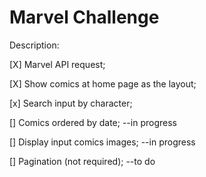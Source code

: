# Marvel Challenge

Description:

[X] Marvel API request;

[X] Show comics at home page as the layout;

[x] Search input by character;

[] Comics ordered by date; --in progress

[] Display input comics images; --in progress

[] Pagination (not required); --to do
